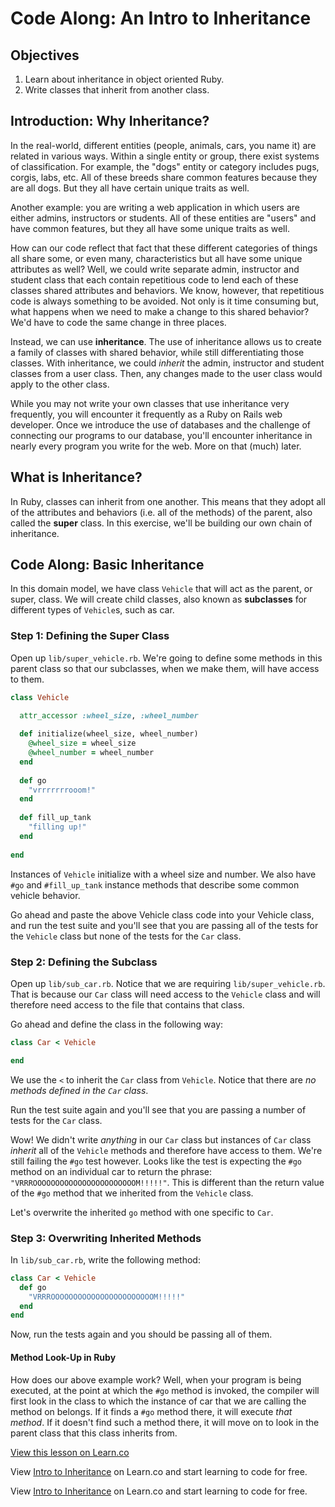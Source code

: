 # Code Along: An Intro to Inheritance 

## Objectives

1. Learn about inheritance in object oriented Ruby.
2. Write classes that inherit from another class. 

## Introduction: Why Inheritance?

In the real-world, different entities (people, animals, cars, you name it) are related in various ways. Within a single entity or group, there exist systems of classification. For example, the "dogs" entity or category includes pugs, corgis, labs, etc. All of these breeds share common features because they are all dogs. But they all have certain unique traits as well. 

Another example: you are writing a web application in which users are either admins, instructors or students. All of these entities are "users" and have common features, but they all have some unique traits as well. 

How can our code reflect that fact that these different categories of things all share some, or even many, characteristics but all have some unique attributes as well? Well, we could write separate admin, instructor and student class that each contain repetitious code to lend each of these classes shared attributes and behaviors. We know, however, that repetitious code is always something to be avoided. Not only is it time consuming but, what happens when we need to make a change to this shared behavior? We'd have to code the same change in three places.

Instead, we can use **inheritance**. The use of inheritance allows us to create a family of classes with shared behavior, while still differentiating those classes. With inheritance, we could *inherit* the admin, instructor and student classes from a user class. Then, any changes made to the user class would apply to the other class. 

While you may not write your own classes that use inheritance very frequently, you will encounter it frequently as a Ruby on Rails web developer. Once we introduce the use of databases and the challenge of connecting our programs to our database, you'll encounter inheritance in nearly every program you write for the web. More on that (much) later. 

## What is Inheritance?

In Ruby, classes can inherit from one another. This means that they adopt all of the attributes and behaviors (i.e. all of the methods) of the parent, also called the **super** class. In this exercise, we'll be building our own chain of inheritance. 

## Code Along: Basic Inheritance

In this domain model, we have class `Vehicle` that will act as the parent, or super, class. We will create child classes, also known as **subclasses** for different types of `Vehicle`s, such as car. 

### Step 1: Defining the Super Class

Open up `lib/super_vehicle.rb`. We're going to define some methods in this parent class so that our subclasses, when we make them, will have access to them. 

```ruby
class Vehicle

  attr_accessor :wheel_size, :wheel_number
  
  def initialize(wheel_size, wheel_number)
    @wheel_size = wheel_size
    @wheel_number = wheel_number
  end
  
  def go
    "vrrrrrrrooom!"
  end
  
  def fill_up_tank
    "filling up!"
  end
    
end
```

Instances of `Vehicle` initialize with a wheel size and number. We also have `#go` and `#fill_up_tank` instance methods that describe some common vehicle behavior.

Go ahead and paste the above Vehicle class code into your Vehicle class, and run the test suite and you'll see that you are passing all of the tests for the `Vehicle` class but none of the tests for the `Car` class.  

### Step 2: Defining the Subclass

Open up `lib/sub_car.rb`. Notice that we are requiring `lib/super_vehicle.rb`. That is because our `Car` class will need access to the `Vehicle` class and will therefore need access to the file that contains that class.

Go ahead and define the class in the following way: 

```ruby
class Car < Vehicle

end
```

We use the `<` to inherit the `Car` class from `Vehicle`. Notice that there are *no methods defined in the `Car` class*. 

Run the test suite again and you'll see that you are passing a number of tests for the `Car` class. 

Wow! We didn't write *anything* in our `Car` class but instances of `Car` class *inherit* all of the `Vehicle` methods and therefore have access to them. We're still failing the `#go` test however. Looks like the test is expecting the `#go` method on an individual car to return the phrase: `"VRRROOOOOOOOOOOOOOOOOOOOOOOM!!!!!"`. This is different than the return value of the `#go` method that we inherited from the `Vehicle` class. 

Let's overwrite the inherited `go` method with one specific to `Car`. 

### Step 3: Overwriting Inherited Methods

In `lib/sub_car.rb`, write the following method:

```ruby
class Car < Vehicle
  def go
    "VRRROOOOOOOOOOOOOOOOOOOOOOOM!!!!!"
  end
end
```

Now, run the tests again and you should be passing all of them. 

#### Method Look-Up in Ruby

How does our above example work? Well, when your program is being executed, at the point at which the `#go` method is invoked, the compiler will first look in the class to which the instance of car that we are calling the method on belongs. If it finds a `#go` method there, it will execute *that method*. If it doesn't find such a method there, it will move on to look in the parent class that this class inherits from. 

<a href='https://learn.co/lessons/oo-inheritance-code-along' data-visibility='hidden'>View this lesson on Learn.co</a>

<p data-visibility='hidden'>View <a href='https://learn.co/lessons/oo-inheritance-code-along'>Intro to Inheritance</a> on Learn.co and start learning to code for free.</p>

<p class='util--hide'>View <a href='https://learn.co/lessons/oo-inheritance-code-along'>Intro to Inheritance</a> on Learn.co and start learning to code for free.</p>
